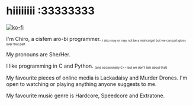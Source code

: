 # hiiiiiiii :33333333

[![ko-fi](https://ko-fi.com/img/githubbutton_sm.svg)](https://ko-fi.com/A0A0T0WDL)

I'm Chiro, a cisfem aro-bi programmer. <sub><sup><sub>i also may or may not be a real catgirl but we can just gloss over that part</sub></sub></sup>

My pronouns are She/Her.

I like programming in C and Python. <sub><sup><sub>(and occasionally C++ but we don't talk about that)</sub></sub></sup>

My favourite pieces of online media is Lackadaisy and Murder Drones. I'm open to watching or playing anything anyone suggests to me.

My favourite music genre is Hardcore, Speedcore and Extratone.
